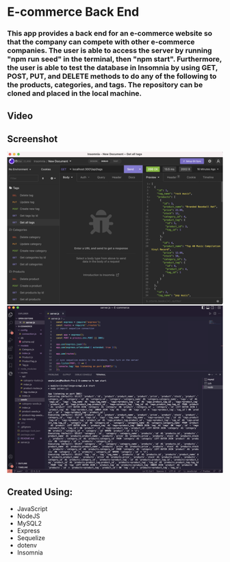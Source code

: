 # E-commerce Back End

### This app provides a back end for an e-commerce website so that the company can compete with other e-commerce companies. The user is able to access the server by running "npm run seed" in the terminal, then "npm start". Furthermore, the user is able to test the database in Insomnia by using GET, POST, PUT, and DELETE methods to do any of the following to the products, categories, and tags. The repository can be cloned and placed in the local machine.

## Video

## Screenshot

<img src="./images/Screen Shot 2022-08-23 at 6.51.46 PM.png">

<img src="./images/Screen Shot 2022-08-23 at 6.53.01 PM.png">

## Created Using:

- JavaScript
- NodeJS
- MySQL2
- Express
- Sequelize
- dotenv
- Insomnia
